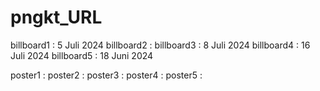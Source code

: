 # pngkt_URL

billboard1 : 5 Juli 2024
billboard2 : 
billboard3 : 8 Juli 2024
billboard4 : 16 Juli 2024
billboard5 : 18 Juni 2024

poster1 :
poster2 :
poster3 :
poster4 :
poster5 :
